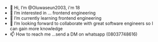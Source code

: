 - 👋 Hi, I’m @Oluwaseun2003, i'm 18
- 👀 I’m interested in ... frontend engineering
- 🌱 I’m currently learning frontend engineering
- 💞️ I’m looking forward to collaborate with great software engineers so I can gain more knowledge
- 📫 How to reach me ...send a DM on whatsapp (08037748616)

<!---
Oluwaseun2003/Oluwaseun2003 is a ✨ special ✨ repository because its `README.md` (this file) appears on your GitHub profile.
You can click the Preview link to take a look at your changes.
--->
